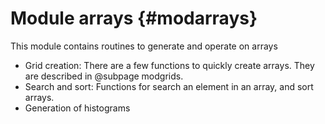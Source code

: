 # Module arrays {#modarrays}

This module contains routines to generate and operate on arrays

  * Grid creation: There are a few functions to quickly create arrays. They are described in @subpage modgrids.
  * Search and sort: Functions for search an element in an array, and sort arrays.
  * Generation of histograms
